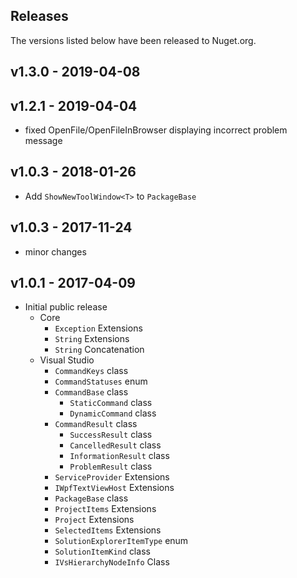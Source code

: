 ## Releases

The versions listed below have been released to Nuget.org.

## v1.3.0 - 2019-04-08

## v1.2.1 - 2019-04-04
- fixed OpenFile/OpenFileInBrowser displaying incorrect problem message


## v1.0.3 - 2018-01-26

- Add `ShowNewToolWindow<T>` to `PackageBase`

## v1.0.3 - 2017-11-24

- minor changes

## v1.0.1 - 2017-04-09

- Initial public release
  - Core
    - ```Exception``` Extensions
    - ```String``` Extensions
    - ```String``` Concatenation
  - Visual Studio
    - ```CommandKeys``` class
    - ```CommandStatuses``` enum
    - ```CommandBase``` class
      - ```StaticCommand``` class
      - ```DynamicCommand``` class
    - ```CommandResult``` class
      - ```SuccessResult``` class
      - ```CancelledResult``` class
      - ```InformationResult``` class
      - ```ProblemResult``` class
    - ```ServiceProvider``` Extensions
    - ```IWpfTextViewHost``` Extensions
    - ```PackageBase``` class
    - ```ProjectItems``` Extensions
    - ```Project``` Extensions
    - ```SelectedItems``` Extensions
    - ```SolutionExplorerItemType``` enum
    - ```SolutionItemKind``` class
    - ```IVsHierarchyNodeInfo``` Class

